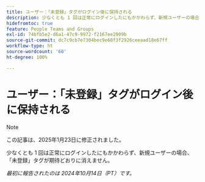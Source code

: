 ```yaml
---
title: ユーザー：「未登録」タグがログイン後に保持される
description: 少なくとも 1 回は正常にログインしたにもかかわらず、新規ユーザーの場合、「未登録」タグが期待どおりに消えません。
hidefromtoc: true
feature: People Teams and Groups
exl-id: 74bfb5e2-d6a1-47c9-9972-f2167ee2909b
source-git-commit: dc7c9cb7e7304bec9e68f3f2926ceeaad18e67ff
workflow-type: ht
source-wordcount: '60'
ht-degree: 100%

---
```


# ユーザー：「未登録」タグがログイン後に保持される

>[!NOTE]
>
>この記事は、2025年1月23日に修正されました。

少なくとも 1 回は正常にログインしたにもかかわらず、新規ユーザーの場合、「未登録」タグが期待どおりに消えません。

_最初に報告されたのは 2024年10月14日（PT）です。_
